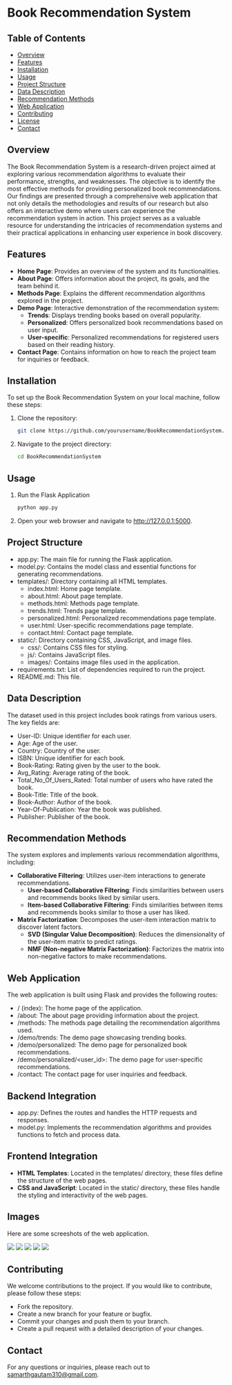 # Book Recommendation System

## Table of Contents

- [Overview](#overview)
- [Features](#features)
- [Installation](#installation)
- [Usage](#usage)
- [Project Structure](#project-structure)
- [Data Description](#data-description)
- [Recommendation Methods](#recommendation-methods)
- [Web Application](#web-application)
- [Contributing](#contributing)
- [License](#license)
- [Contact](#contact)



## Overview

The Book Recommendation System is a research-driven project aimed at exploring various recommendation algorithms to evaluate their performance, strengths, and weaknesses. The objective is to identify the most effective methods for providing personalized book recommendations. Our findings are presented through a comprehensive web application that not only details the methodologies and results of our research but also offers an interactive demo where users can experience the recommendation system in action. This project serves as a valuable resource for understanding the intricacies of recommendation systems and their practical applications in enhancing user experience in book discovery.


## Features

- **Home Page**: Provides an overview of the system and its functionalities.
- **About Page**: Offers information about the project, its goals, and the team behind it.
- **Methods Page**: Explains the different recommendation algorithms explored in the project.
- **Demo Page**: Interactive demonstration of the recommendation system:
  - **Trends**: Displays trending books based on overall popularity.
  - **Personalized**: Offers personalized book recommendations based on user input.
  - **User-specific**: Personalized recommendations for registered users based on their reading history.
- **Contact Page**: Contains information on how to reach the project team for inquiries or feedback.

## Installation

To set up the Book Recommendation System on your local machine, follow these steps:

1. Clone the repository:
   ```sh
   git clone https://github.com/yourusername/BookRecommendationSystem.git

2. Navigate to the project directory:
   ```sh
   cd BookRecommendationSystem

## Usage

1. Run the Flask Application
   ```sh
   python app.py

2. Open your web browser and navigate to http://127.0.0.1:5000.


## Project Structure

  * app.py: The main file for running the Flask application.
  * model.py: Contains the model class and essential functions for generating recommendations.
  * templates/: Directory containing all HTML templates.
    * index.html: Home page template.
    * about.html: About page template.
    * methods.html: Methods page template.
    * trends.html: Trends page template.
    * personalized.html: Personalized recommendations page template.
    * user.html: User-specific recommendations page template.
    * contact.html: Contact page template.
  * static/: Directory containing CSS, JavaScript, and image files.
    * css/: Contains CSS files for styling.
    * js/: Contains JavaScript files.
    * images/: Contains image files used in the application.
  * requirements.txt: List of dependencies required to run the project.
  * README.md: This file.

## Data Description
The dataset used in this project includes book ratings from various users. The key fields are:

* User-ID: Unique identifier for each user.
* Age: Age of the user.
* Country: Country of the user.
* ISBN: Unique identifier for each book.
* Book-Rating: Rating given by the user to the book.
* Avg_Rating: Average rating of the book.
* Total_No_Of_Users_Rated: Total number of users who have rated the book.
* Book-Title: Title of the book.
* Book-Author: Author of the book.
* Year-Of-Publication: Year the book was published.
* Publisher: Publisher of the book.

## Recommendation Methods
The system explores and implements various recommendation algorithms, including:

* **Collaborative Filtering**: Utilizes user-item interactions to generate recommendations.
  * **User-based Collaborative Filtering**: Finds similarities between users and recommends books liked by similar users.
  * **Item-based Collaborative Filtering**: Finds similarities between items and recommends books similar to those a user has liked.
* **Matrix Factorization**: Decomposes the user-item interaction matrix to discover latent factors.
  * **SVD (Singular Value Decomposition)**: Reduces the dimensionality of the user-item matrix to predict ratings.
  * **NMF (Non-negative Matrix Factorization)**: Factorizes the matrix into non-negative factors to make recommendations.


## Web Application
The web application is built using Flask and provides the following routes:

* / (index): The home page of the application.
* /about: The about page providing information about the project.
* /methods: The methods page detailing the recommendation algorithms used.
* /demo/trends: The demo page showcasing trending books.
* /demo/personalized: The demo page for personalized book recommendations.
* /demo/personalized/<user_id>: The demo page for user-specific recommendations.
* /contact: The contact page for user inquiries and feedback.

## Backend Integration
* app.py: Defines the routes and handles the HTTP requests and responses.
* model.py: Implements the recommendation algorithms and provides functions to fetch and process data.

## **Frontend Integration**
* **HTML Templates**: Located in the templates/ directory, these files define the structure of the web pages.
* **CSS and JavaScript**: Located in the static/ directory, these files handle the styling and interactivity of the web pages.

## Images
Here are some screeshots of the web application.

<img src="/images/home.jpeg">
<img src="/images/methods.jpeg">
<img src="/images/trends.jpeg">
<img src="/images/1.png">
<img src="/images/2.png">

## Contributing
We welcome contributions to the project. If you would like to contribute, please follow these steps:

* Fork the repository.
* Create a new branch for your feature or bugfix.
* Commit your changes and push them to your branch.
* Create a pull request with a detailed description of your changes.


## Contact
For any questions or inquiries, please reach out to samarthgautam310@gmail.com.

